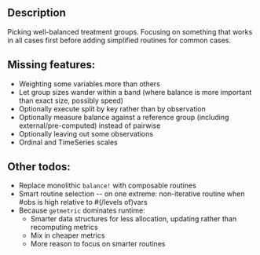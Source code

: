 ## Description
Picking well-balanced treatment groups. Focusing on something that works in all cases first before adding simplified routines for common cases.

## Missing features:
- Weighting some variables more than others
- Let group sizes wander within a band (where balance is more important than exact size, possibly speed)
- Optionally execute split by key rather than by observation
- Optionally measure balance against a reference group (including external/pre-computed) instead of pairwise
- Optionally leaving out some observations
- Ordinal and TimeSeries scales

## Other todos:
- Replace monolithic `balance!` with composable routines
- Smart routine selection -- on one extreme: non-iterative routine when #obs is high relative to #(/levels of)vars
- Because `getmetric` dominates runtime:
    * Smarter data structures for less allocation, updating rather than recomputing metrics
    * Mix in cheaper metrics
    * More reason to focus on smarter routines

